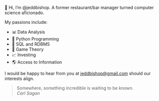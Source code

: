 👋 Hi, I’m @jeddbishop. A former restaurant/bar manager turned computer science aficionado.

My passions include:
- 📊 Data Analysis
- 🐍 Python Programming
- 📅 SQL and RDBMS
- 🎲 Game Theory
- 📈 Investing
- 🌎 Access to Information

I would be happy to hear from you at jeddbishop@gmail.com should our interests align.

> Somewhere, something incredible is waiting to be known.  
> *Carl Sagan*
